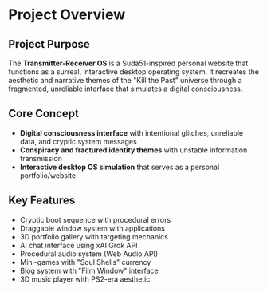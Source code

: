 # Project Overview

## Project Purpose
The **Transmitter-Receiver OS** is a Suda51-inspired personal website that functions as a surreal, interactive desktop operating system. It recreates the aesthetic and narrative themes of the "Kill the Past" universe through a fragmented, unreliable interface that simulates a digital consciousness.

## Core Concept
- **Digital consciousness interface** with intentional glitches, unreliable data, and cryptic system messages
- **Conspiracy and fractured identity themes** with unstable information transmission
- **Interactive desktop OS simulation** that serves as a personal portfolio/website

## Key Features
- Cryptic boot sequence with procedural errors
- Draggable window system with applications
- 3D portfolio gallery with targeting mechanics  
- AI chat interface using xAI Grok API
- Procedural audio system (Web Audio API)
- Mini-games with "Soul Shells" currency
- Blog system with "Film Window" interface
- 3D music player with PS2-era aesthetic